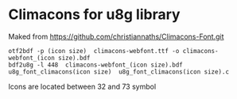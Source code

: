 # Climacons for u8g library

Maked from https://github.com/christiannaths/Climacons-Font.git

```
otf2bdf -p (icon size)  climacons-webfont.ttf -o climacons-webfont_(icon size).bdf
bdf2u8g -l 448  climacons-webfont_(icon size).bdf u8g_font_climacons(icon size)  u8g_font_climacons(icon size).c

```

Icons are located between 32 and 73 symbol